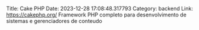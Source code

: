 Title: Cake PHP
Date: 2023-12-28 17:08:48.317793
Category: backend
Link: https://cakephp.org/
Framework PHP completo para desenvolvimento de sistemas e gerenciadores de conteudo
